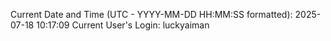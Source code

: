 Current Date and Time (UTC - YYYY-MM-DD HH:MM:SS formatted): 2025-07-18 10:17:09
Current User's Login: luckyaiman
